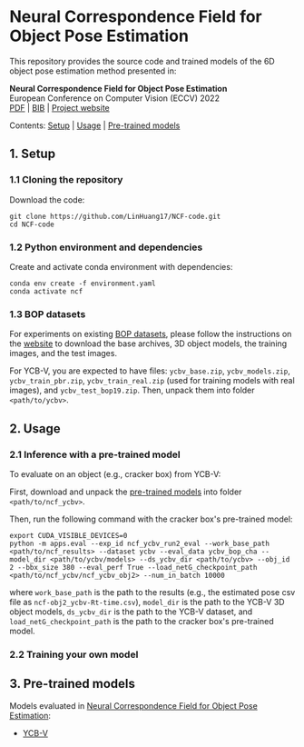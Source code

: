 # Neural Correspondence Field for Object Pose Estimation

This repository provides the source code and trained models of the 6D object pose estimation method presented in:

**Neural Correspondence Field for Object Pose Estimation**<br>
European Conference on Computer Vision (ECCV) 2022<br>
[PDF](https://github.com/LinHuang17/NCF-code) | [BIB](https://linhuang17.github.io/NCF/resources/huang2022ncf.txt) | [Project website](https://linhuang17.github.io/NCF/)

Contents: [Setup](#setup) | [Usage](#usage) | [Pre-trained models](#pre-trained-models)


## <a name="setup"></a>1. Setup

### 1.1 Cloning the repository

Download the code:
```
git clone https://github.com/LinHuang17/NCF-code.git
cd NCF-code
```

### 1.2 Python environment and dependencies

Create and activate conda environment with dependencies:
```
conda env create -f environment.yaml
conda activate ncf
```

### 1.3 BOP datasets

For experiments on existing [BOP datasets](https://bop.felk.cvut.cz/datasets/), please follow the instructions on the [website](https://bop.felk.cvut.cz/datasets/) to download the base archives, 3D object models, the training images, and the test images.

For YCB-V, you are expected to have files: `ycbv_base.zip`, `ycbv_models.zip`, `ycbv_train_pbr.zip`, `ycbv_train_real.zip` (used for training models with real images), and `ycbv_test_bop19.zip`. Then, unpack them into folder `<path/to/ycbv>`.

## <a name="usage"></a>2. Usage

### 2.1 Inference with a pre-trained model

To evaluate on an object (e.g., cracker box) from YCB-V:

First, download and unpack the [pre-trained models](#pre-trained-models) into folder `<path/to/ncf_ycbv>`.

Then, run the following command with the cracker box's pre-trained model:
```
export CUDA_VISIBLE_DEVICES=0 
python -m apps.eval --exp_id ncf_ycbv_run2_eval --work_base_path <path/to/ncf_results> --dataset ycbv --eval_data ycbv_bop_cha --model_dir <path/to/ycbv/models> --ds_ycbv_dir <path/to/ycbv> --obj_id 2 --bbx_size 380 --eval_perf True --load_netG_checkpoint_path <path/to/ncf_ycbv/ncf_ycbv_obj2> --num_in_batch 10000
```

where `work_base_path` is the path to the results (e.g., the estimated pose csv file as `ncf-obj2_ycbv-Rt-time.csv`), `model_dir` is the path to the YCB-V 3D object models, `ds_ycbv_dir` is the path to the YCB-V dataset, and `load_netG_checkpoint_path` is the path to the cracker box's pre-trained model.


### 2.2 Training your own model


## <a name="pre-trained-models"></a>3. Pre-trained models

Models evaluated in [Neural Correspondence Field for Object Pose Estimation](https://github.com/LinHuang17/NCF-code):

- [YCB-V](https://drive.google.com/file/d/19rcvuIC7Ilu0MHPgLxmbxeUkOgBHR2be/view?usp=sharing)